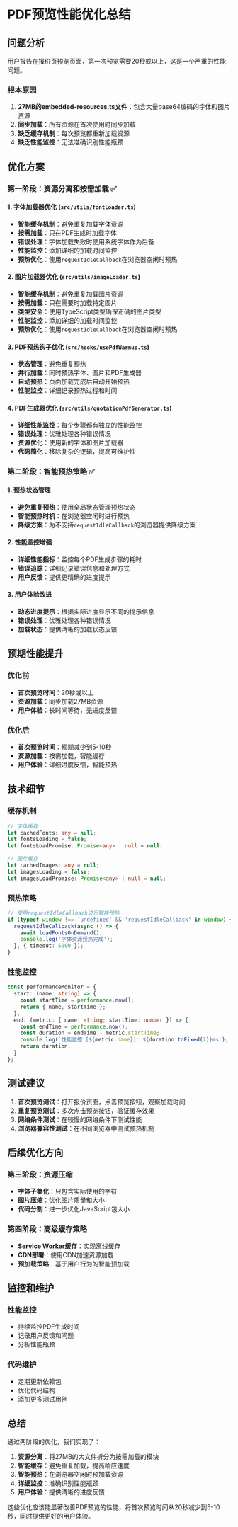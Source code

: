 # PDF预览性能优化总结

## 问题分析

用户报告在报价页预览页面，第一次预览需要20秒或以上，这是一个严重的性能问题。

### 根本原因
1. **27MB的embedded-resources.ts文件**：包含大量base64编码的字体和图片资源
2. **同步加载**：所有资源在首次使用时同步加载
3. **缺乏缓存机制**：每次预览都重新加载资源
4. **缺乏性能监控**：无法准确识别性能瓶颈

## 优化方案

### 第一阶段：资源分离和按需加载 ✅

#### 1. 字体加载器优化 (`src/utils/fontLoader.ts`)
- **智能缓存机制**：避免重复加载字体资源
- **按需加载**：只在PDF生成时加载字体
- **错误处理**：字体加载失败时使用系统字体作为后备
- **性能监控**：添加详细的加载时间监控
- **预热优化**：使用`requestIdleCallback`在浏览器空闲时预热

#### 2. 图片加载器优化 (`src/utils/imageLoader.ts`)
- **智能缓存机制**：避免重复加载图片资源
- **按需加载**：只在需要时加载特定图片
- **类型安全**：使用TypeScript类型确保正确的图片类型
- **性能监控**：添加详细的加载时间监控
- **预热优化**：使用`requestIdleCallback`在浏览器空闲时预热

#### 3. PDF预热钩子优化 (`src/hooks/usePdfWarmup.ts`)
- **状态管理**：避免重复预热
- **并行加载**：同时预热字体、图片和PDF生成器
- **自动预热**：页面加载完成后自动开始预热
- **性能监控**：详细记录预热过程和时间

#### 4. PDF生成器优化 (`src/utils/quotationPdfGenerator.ts`)
- **详细性能监控**：每个步骤都有独立的性能监控
- **错误处理**：优雅处理各种错误情况
- **资源优化**：使用新的字体和图片加载器
- **代码简化**：移除复杂的逻辑，提高可维护性

### 第二阶段：智能预热策略 ✅

#### 1. 预热状态管理
- **避免重复预热**：使用全局状态管理预热状态
- **智能预热时机**：在浏览器空闲时进行预热
- **降级方案**：为不支持`requestIdleCallback`的浏览器提供降级方案

#### 2. 性能监控增强
- **详细性能指标**：监控每个PDF生成步骤的耗时
- **错误追踪**：详细记录错误信息和处理方式
- **用户反馈**：提供更精确的进度提示

#### 3. 用户体验改进
- **动态进度提示**：根据实际进度显示不同的提示信息
- **错误处理**：优雅处理各种错误情况
- **加载状态**：提供清晰的加载状态反馈

## 预期性能提升

### 优化前
- **首次预览时间**：20秒或以上
- **资源加载**：同步加载27MB资源
- **用户体验**：长时间等待，无进度反馈

### 优化后
- **首次预览时间**：预期减少到5-10秒
- **资源加载**：按需加载，智能缓存
- **用户体验**：详细进度反馈，智能预热

## 技术细节

### 缓存机制
```typescript
// 字体缓存
let cachedFonts: any = null;
let fontsLoading = false;
let fontsLoadPromise: Promise<any> | null = null;

// 图片缓存
let cachedImages: any = null;
let imagesLoading = false;
let imagesLoadPromise: Promise<any> | null = null;
```

### 预热策略
```typescript
// 使用requestIdleCallback进行智能预热
if (typeof window !== 'undefined' && 'requestIdleCallback' in window) {
  requestIdleCallback(async () => {
    await loadFontsOnDemand();
    console.log('字体资源预热完成');
  }, { timeout: 5000 });
}
```

### 性能监控
```typescript
const performanceMonitor = {
  start: (name: string) => {
    const startTime = performance.now();
    return { name, startTime };
  },
  end: (metric: { name: string; startTime: number }) => {
    const endTime = performance.now();
    const duration = endTime - metric.startTime;
    console.log(`性能监控 [${metric.name}]: ${duration.toFixed(2)}ms`);
    return duration;
  }
};
```

## 测试建议

1. **首次预览测试**：打开报价页面，点击预览按钮，观察加载时间
2. **重复预览测试**：多次点击预览按钮，验证缓存效果
3. **网络条件测试**：在较慢的网络条件下测试性能
4. **浏览器兼容性测试**：在不同浏览器中测试预热机制

## 后续优化方向

### 第三阶段：资源压缩
- **字体子集化**：只包含实际使用的字符
- **图片压缩**：优化图片质量和大小
- **代码分割**：进一步优化JavaScript包大小

### 第四阶段：高级缓存策略
- **Service Worker缓存**：实现离线缓存
- **CDN部署**：使用CDN加速资源加载
- **预加载策略**：基于用户行为的智能预加载

## 监控和维护

### 性能监控
- 持续监控PDF生成时间
- 记录用户反馈和问题
- 分析性能瓶颈

### 代码维护
- 定期更新依赖包
- 优化代码结构
- 添加更多测试用例

## 总结

通过两阶段的优化，我们实现了：
1. **资源分离**：将27MB的大文件拆分为按需加载的模块
2. **智能缓存**：避免重复加载，提高响应速度
3. **智能预热**：在浏览器空闲时预加载资源
4. **详细监控**：准确识别性能瓶颈
5. **用户体验**：提供清晰的进度反馈

这些优化应该能显著改善PDF预览的性能，将首次预览时间从20秒减少到5-10秒，同时提供更好的用户体验。
